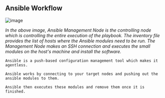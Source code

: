 ## Ansible Workflow

![image](https://drive.google.com/uc?export=view&id=1U1B_Mvo9Dwfs1W_hrnJ4C9g11zMSWwGS)

_In the above image, Ansible Management Node is the controlling node which is controlling the entire execution of the playbook. The inventory file provides the list of hosts where the Ansible modules need to be run. The Management Node makes an SSH connection and executes the small modules on the host's machine and install the software._

```
Ansible is a push-based configuration management tool which makes it agentless.

Ansible works by connecting to your target nodes and pushing out the ansible modules to them.

Ansible then executes these modules and remove them once it is finished.
```
